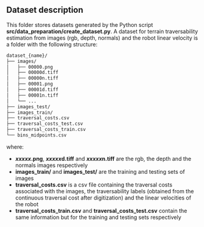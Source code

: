 ## Dataset description

This folder stores datasets generated by the Python script **src/data_preparation/create_dataset.py**. A dataset for terrain traversability estimation from images (rgb, depth, normals) and the robot linear velocity is a folder with the following structure:

```bash
dataset_{name}/
├── images/
│   ├── 00000.png
│   ├── 00000d.tiff
│   ├── 00000n.tiff
│   ├── 00001.png
│   ├── 00001d.tiff
│   ├── 00001n.tiff
│   └── ...
├── images_test/
├── images_train/
├── traversal_costs.csv
├── traversal_costs_test.csv
├── traversal_costs_train.csv
└── bins_midpoints.csv
```

where:
- ***xxxxx*.png**, ***xxxxx*d.tiff** and ***xxxxx*n.tiff** are the rgb, the depth and the normals images respectively
- **images_train/** and **images_test/** are the training and testing sets of images
- **traversal_costs.csv** is a csv file containing the traversal costs associated with the images, the traversability labels (obtained from the continuous traversal cost after digitization) and the linear velocities of the robot
- **traversal_costs_train.csv** and **traversal_costs_test.csv** contain the same information but for the training and testing sets respectively